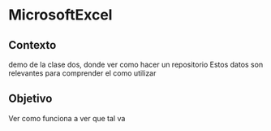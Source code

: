 # MicrosoftExcel

## Contexto
demo de la clase dos, donde ver como hacer un  repositorio 
Estos datos son relevantes para comprender el como utilizar

## Objetivo
Ver como funciona a ver que tal va
